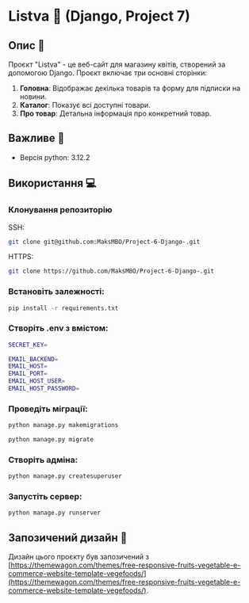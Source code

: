 # Listva 🌿 (Django, Project 7)

## Опис 📝

Проєкт "Listva" - це веб-сайт для магазину квітів, створений за допомогою Django. Проєкт включає три основні сторінки:

1. **Головна**: Відображає декілька товарів та форму для підписки на новини.
2. **Каталог**: Показує всі доступні товари.
3. **Про товар**: Детальна інформація про конкретний товар.

## Важливе 🚀

- Версія python: 3.12.2

## Використання 💻

### Клонування репозиторію

SSH:
```bash
git clone git@github.com:MaksMBO/Project-6-Django-.git
```

HTTPS:
```bash
git clone https://github.com/MaksMBO/Project-6-Django-.git
```

### Встановіть залежності:

```bash
pip install -r requirements.txt
```

### Створіть .env з вмістом:
```bash
SECRET_KEY=

EMAIL_BACKEND=
EMAIL_HOST=
EMAIL_PORT=
EMAIL_HOST_USER=
EMAIL_HOST_PASSWORD=
```

### Проведіть міграції:

```bash
python manage.py makemigrations
```

```bash
python manage.py migrate
```

### Створіть адміна:

```bash
python manage.py createsuperuser
```

### Запустіть сервер:

```bash
python manage.py runserver
```

## Запозичений дизайн 🎨

Дизайн цього проєкту був запозичений з [https://themewagon.com/themes/free-responsive-fruits-vegetable-e-commerce-website-template-vegefoods/](https://themewagon.com/themes/free-responsive-fruits-vegetable-e-commerce-website-template-vegefoods/). 